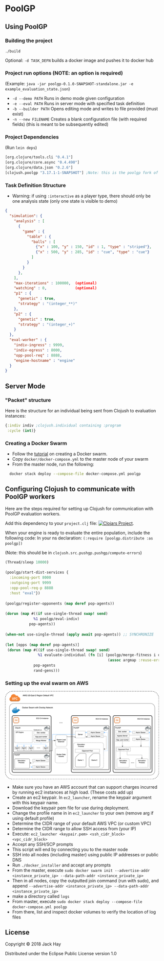 # PoolGP

## Using PoolGP

### Building the project
```
./build
```
Optional: `-d TASK_DEFN` builds a docker image and pushes it to docker hub

### Project run options (NOTE: an option is required)
(Example: `java -jar poolgp-0.1.0-SNAPSHOT-standalone.jar -e example_evaluation_state.json`)
- `-d --demo PATH` Runs in demo mode given configuration
- `-e --eval PATH` Runs in server mode with specified task definition
- `-b --builder PATH` Opens editing mode and writes to file provided (must exist)
- `-n --new FILENAME` Creates a blank configuration file (with required fields) (this is meant to be subsequently edited)

### Project Dependencies
(Run `lein deps`)
```clojure
[org.clojure/tools.cli "0.4.1"]
[org.clojure/core.async "0.4.490"]
[org.clojure/data.json "0.2.6"]
[clojush.poolgp "3.17.1-1-SNAPSHOT"] ;Note: this is the poolgp fork of clojush and contains new functions
```

### Task Definition Structure
- Warning: if using `:interactive` as a player type, there should only be one analysis state
  (only one state is visible to demo)
```json
{
  "simulation": {
    "analysis" : [
      {
        "game" : {
          "table" : {
            "balls" : [
              {"x" : 100, "y" : 150, "id" : 1, "type" : "striped"},
              {"x" : 500, "y" : 285, "id" : "cue", "type" : "cue"}
            ]
          }
        }
      },
    ],
    "max-iterations" : 100000,  (optional)
    "watching" : 0,             (optional)
    "p1" : {
      "genetic" : true,
      "strategy" : "(integer_**)"
    },
    "p2" : {
      "genetic" : true,
      "strategy" : "(integer_+)"
    }
  },
  "eval-worker" : {
    "indiv-ingress" : 9999,
    "indiv-egress" : 8000,
    "opp-pool-req" : 8888,
    "engine-hostname" : "engine"
  }
}
```

## Server Mode

### "Packet" structure
Here is the structure for an individual being sent from Clojush to
evaluation instances:
```clojure
{:indiv indiv ;clojush.individual containing :program
 :cycle (int)}
```

### Creating a Docker Swarm
- Follow the [tutorial](https://docs.docker.com/engine/swarm/swarm-tutorial/create-swarm/) on creating a Docker swarm.
- Copy `docker/docker-compose.yml` to the master node of your swarm
- From the master node, run the following:
```bash
  docker stack deploy --compose-file docker-compose.yml poolgp
```

## Configuring Clojush to communicate with PoolGP workers
Here are the steps required for setting up Clojush for communication with PoolGP evaluation workers.

Add this dependency to your `project.clj` file: [![Clojars Project](https://img.shields.io/clojars/v/poolgp.distribute.svg)](https://clojars.org/poolgp.distribute).

When your engine is ready to evaluate the entire population, include the following code:
In your ns declaration: `(:require [poolgp.distribute :as poolgp])`

(Note: this should be in `clojush.src.pushgp.pushgp/compute-errors`)

```clojure
(Thread/sleep 10000)

(poolgp/start-dist-services {
  :incoming-port 8000
  :outgoing-port 9999
  :opp-pool-req-p 8888
  :host "eval"})

(poolgp/register-opponents (map deref pop-agents))

(dorun (map #((if use-single-thread swap! send)
             %1 poolgp/eval-indiv)
           pop-agents))

(when-not use-single-thread (apply await pop-agents)) ;; SYNCHRONIZE

(let [opps (map deref pop-agents)]
 (dorun (map #((if use-single-thread swap! send)
               %1 evaluate-individual (fn [i] (poolgp/merge-fitness i opps)) %2
                                               (assoc argmap :reuse-errors false))
             pop-agents
             rand-gens)))
```

### Setting up the eval swarm on AWS

![Swarm Diagram](https://raw.githubusercontent.com/jackHay22/poolgp/master/docs/ec2_swarm_diagram.png)

- Make sure you have an AWS account that can support charges incurred by running ec2 instances at high load.  (These costs add up)
- Create an ec2 keypair.  In `ec2_launcher`, rename the keypair argument with this keypair name.
- Download the keypair pem file for use during deployment.  
- Change the profile name in in `ec2_launcher` to your own (remove arg if using default profile)
- Determine the CIDR range of your default AWS VPC (or custom VPC)
- Determine the CIDR range to allow SSH access from (your IP)
- Execute: `ec2_launcher <keypair.pem> <ssh_cidr_block> <vpc_cidr_block>`
- Accept any SSH/SCP prompts
- This script will end by connecting you to the master node
- SSH into all nodes (including master) using public IP addresses or public DNS
- Run `./docker_installer` and accept any prompts
- From the master, execute `sudo docker swarm init --advertise-addr <instance_private_ip> --data-path-addr <instance_private_ip>`
- Then in all nodes, copy the outputted join command (run with sudo), and append `--advertise-addr <instance_private_ip> --data-path-addr <instance_private_ip>`
- make a directory called `logs`
- From master, execute `sudo docker stack deploy --compose-file docker-compose.yml poolgp`
- From there, list and inspect docker volumes to verify the location of log files

## License

Copyright © 2018 Jack Hay

Distributed under the Eclipse Public License version 1.0

